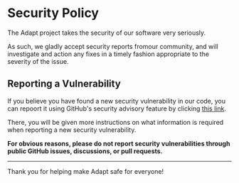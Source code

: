 # Security Policy

The Adapt project takes the security of our software very seriously.

As such, we gladly accept security reports fromour  community, and will investigate and action any fixes in a timely fashion appropriate to the severity of the issue.

## Reporting a Vulnerability

If you believe you have found a new security vulnerability in our code, you can repoort it using GitHub's security advisory feature by clicking [this link](https://github.com/adapt-security/adapt-authoring/security/advisories/new). 

There, you will be given more instructions on what information is required when reporting a new security vulnerability.

**For obvious reasons, please do not report security vulnerabilities through public GitHub issues, discussions, or pull requests.**

***

Thank you for helping make Adapt safe for everyone!

